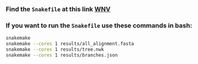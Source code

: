 ### Find the ```Snakefile``` at this link  [WNV](https://github.com/Mattcreates25/West_nile_virus/blob/main/Snakefile)

### If you want to run the ```Snakefile``` use these commands in bash: 

```bash
snakemake
snakemake --cores 1 results/all_alignment.fasta
snakemake --cores 1 results/tree.nwk
snakemake --cores 1 results/branches.json
```
